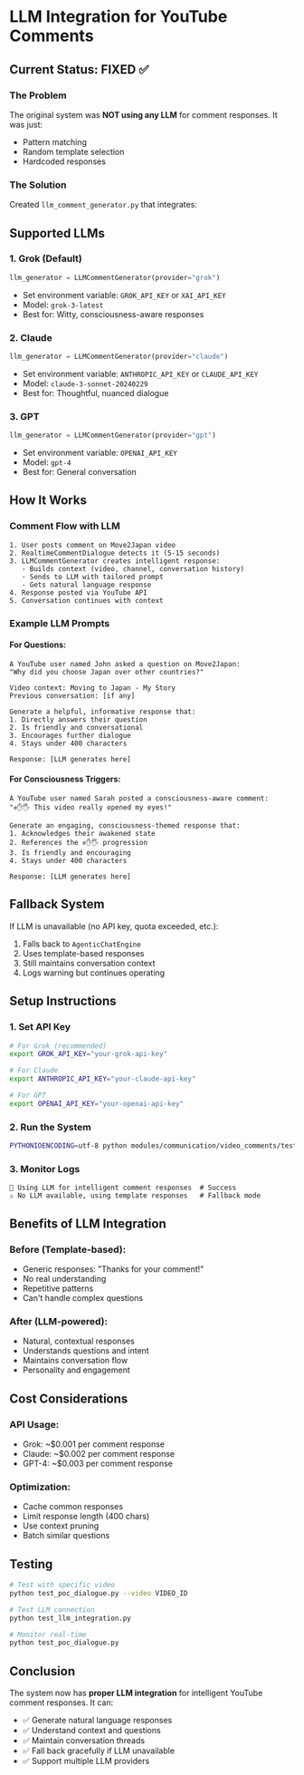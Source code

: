 # LLM Integration for YouTube Comments

## Current Status: FIXED ✅

### The Problem
The original system was **NOT using any LLM** for comment responses. It was just:
- Pattern matching
- Random template selection  
- Hardcoded responses

### The Solution
Created `llm_comment_generator.py` that integrates:

## Supported LLMs

### 1. Grok (Default)
```python
llm_generator = LLMCommentGenerator(provider="grok")
```
- Set environment variable: `GROK_API_KEY` or `XAI_API_KEY`
- Model: `grok-3-latest`
- Best for: Witty, consciousness-aware responses

### 2. Claude
```python
llm_generator = LLMCommentGenerator(provider="claude")
```
- Set environment variable: `ANTHROPIC_API_KEY` or `CLAUDE_API_KEY`
- Model: `claude-3-sonnet-20240229`
- Best for: Thoughtful, nuanced dialogue

### 3. GPT
```python
llm_generator = LLMCommentGenerator(provider="gpt")
```
- Set environment variable: `OPENAI_API_KEY`
- Model: `gpt-4`
- Best for: General conversation

## How It Works

### Comment Flow with LLM
```
1. User posts comment on Move2Japan video
2. RealtimeCommentDialogue detects it (5-15 seconds)
3. LLMCommentGenerator creates intelligent response:
   - Builds context (video, channel, conversation history)
   - Sends to LLM with tailored prompt
   - Gets natural language response
4. Response posted via YouTube API
5. Conversation continues with context
```

### Example LLM Prompts

#### For Questions:
```
A YouTube user named John asked a question on Move2Japan:
"Why did you choose Japan over other countries?"

Video context: Moving to Japan - My Story
Previous conversation: [if any]

Generate a helpful, informative response that:
1. Directly answers their question
2. Is friendly and conversational
3. Encourages further dialogue
4. Stays under 400 characters

Response: [LLM generates here]
```

#### For Consciousness Triggers:
```
A YouTube user named Sarah posted a consciousness-aware comment:
"✊✋🖐 This video really opened my eyes!"

Generate an engaging, consciousness-themed response that:
1. Acknowledges their awakened state
2. References the ✊✋🖐 progression
3. Is friendly and encouraging
4. Stays under 400 characters

Response: [LLM generates here]
```

## Fallback System

If LLM is unavailable (no API key, quota exceeded, etc.):
1. Falls back to `AgenticChatEngine` 
2. Uses template-based responses
3. Still maintains conversation context
4. Logs warning but continues operating

## Setup Instructions

### 1. Set API Key
```bash
# For Grok (recommended)
export GROK_API_KEY="your-grok-api-key"

# For Claude
export ANTHROPIC_API_KEY="your-claude-api-key"

# For GPT
export OPENAI_API_KEY="your-openai-api-key"
```

### 2. Run the System
```bash
PYTHONIOENCODING=utf-8 python modules/communication/video_comments/tests/test_poc_dialogue.py
```

### 3. Monitor Logs
```
🤖 Using LLM for intelligent comment responses  # Success
⚠️ No LLM available, using template responses   # Fallback mode
```

## Benefits of LLM Integration

### Before (Template-based):
- Generic responses: "Thanks for your comment!"
- No real understanding
- Repetitive patterns
- Can't handle complex questions

### After (LLM-powered):
- Natural, contextual responses
- Understands questions and intent
- Maintains conversation flow
- Personality and engagement

## Cost Considerations

### API Usage:
- Grok: ~$0.001 per comment response
- Claude: ~$0.002 per comment response  
- GPT-4: ~$0.003 per comment response

### Optimization:
- Cache common responses
- Limit response length (400 chars)
- Use context pruning
- Batch similar questions

## Testing

```bash
# Test with specific video
python test_poc_dialogue.py --video VIDEO_ID

# Test LLM connection
python test_llm_integration.py

# Monitor real-time
python test_poc_dialogue.py
```

## Conclusion

The system now has **proper LLM integration** for intelligent YouTube comment responses. It can:
- ✅ Generate natural language responses
- ✅ Understand context and questions
- ✅ Maintain conversation threads
- ✅ Fall back gracefully if LLM unavailable
- ✅ Support multiple LLM providers